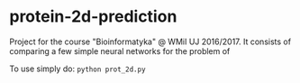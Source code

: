 # protein-2d-prediction
Project for the course "Bioinformatyka" @ WMiI UJ 2016/2017. It consists of comparing a few simple neural networks for the problem of 

To use simply do: ```python prot_2d.py```
